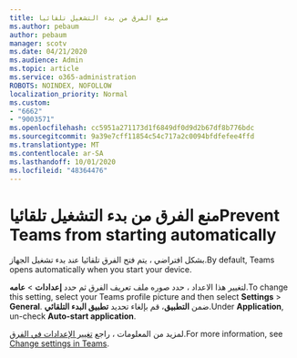 ```yaml
---
title: منع الفرق من بدء التشغيل تلقائيا
ms.author: pebaum
author: pebaum
manager: scotv
ms.date: 04/21/2020
ms.audience: Admin
ms.topic: article
ms.service: o365-administration
ROBOTS: NOINDEX, NOFOLLOW
localization_priority: Normal
ms.custom:
- "6662"
- "9003571"
ms.openlocfilehash: cc5951a271173d1f6849df0d9d2b67df8b776bdc
ms.sourcegitcommit: 9a39e7cff11854c54c717a2c0094bfdfefee4ffd
ms.translationtype: MT
ms.contentlocale: ar-SA
ms.lasthandoff: 10/01/2020
ms.locfileid: "48364476"
---
```

# <a name="prevent-teams-from-starting-automatically"></a><span data-ttu-id="e102e-102">منع الفرق من بدء التشغيل تلقائيا</span><span class="sxs-lookup"><span data-stu-id="e102e-102">Prevent Teams from starting automatically</span></span>

<span data-ttu-id="e102e-103">بشكل افتراضي ، يتم فتح الفرق تلقائيا عند بدء تشغيل الجهاز.</span><span class="sxs-lookup"><span data-stu-id="e102e-103">By default, Teams opens automatically when you start your device.</span></span>

<span data-ttu-id="e102e-104">لتغيير هذا الاعداد ، حدد صوره ملف تعريف الفرق ثم حدد **إعدادات**  >   **عامه**.</span><span class="sxs-lookup"><span data-stu-id="e102e-104">To change this setting, select your Teams profile picture and then select  **Settings** >  **General**.</span></span> <span data-ttu-id="e102e-105">ضمن  **التطبيق**، قم بإلغاء تحديد  **تطبيق البدء التلقائي**.</span><span class="sxs-lookup"><span data-stu-id="e102e-105">Under  **Application**, un-check  **Auto-start application**.</span></span>

<span data-ttu-id="e102e-106">لمزيد من المعلومات ، راجع  [تغيير الإعدادات في الفرق](https://support.microsoft.com/office/b506e8f1-1a96-4cf1-8c6b-b6ed4f424bc7).</span><span class="sxs-lookup"><span data-stu-id="e102e-106">For more information, see  [Change settings in Teams](https://support.microsoft.com/office/b506e8f1-1a96-4cf1-8c6b-b6ed4f424bc7).</span></span>
